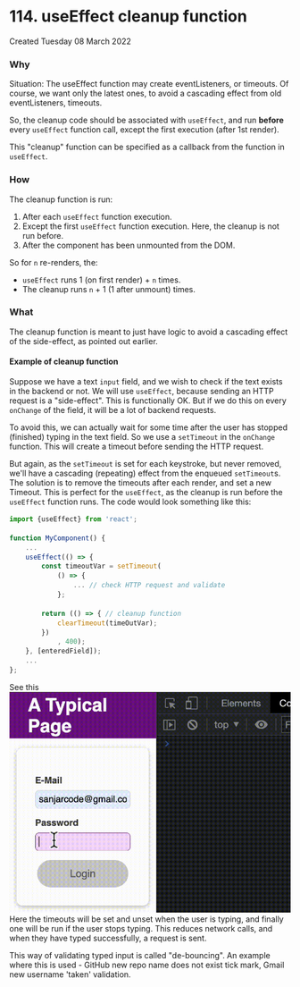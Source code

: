 # 114. useEffect cleanup function
Created Tuesday 08 March 2022

### Why
Situation: The useEffect function may create eventListeners, or timeouts. Of course, we want only the latest ones, to avoid a cascading effect from old eventListeners, timeouts.

So, the cleanup code should be associated with `useEffect`, and run **before** every `useEffect` function call, except the first execution (after 1st render).

This "cleanup" function can be specified as a callback from the function in `useEffect`.

### How
The cleanup function is run:
1. After each `useEffect` function execution.
2. Except the first `useEffect` function execution. Here, the cleanup is not run before.
3. After the component has been unmounted from the DOM.

So for `n` re-renders, the:
- `useEffect` runs 1 (on first render) + `n` times.
- The cleanup runs `n` + 1 (1 after unmount) times.

### What
The cleanup function is meant to just have logic to avoid a cascading effect of the side-effect, as pointed out earlier.

#### Example of cleanup function
Suppose we have a text `input` field, and we wish to check if the text exists in the backend or not. We will use `useEffect`, because sending an HTTP request is a "side-effect". This is functionally OK. But if we do this on every `onChange` of the field, it will be a lot of backend requests.

To avoid this, we can actually wait for some time after the user has stopped (finished) typing in the text field. So we use a `setTimeout` in the `onChange` function. This will create a timeout before sending the HTTP request.

But again, as the `setTimeout` is set for each keystroke, but never removed, we'll have a cascading (repeating) effect from the enqueued `setTimeout`s. The solution is to remove the timeouts after each render, and set a new Timeout. This is perfect for the `useEffect`, as the cleanup is run before the `useEffect` function runs. The code would look something like this:
```jsx
import {useEffect} from 'react';

function MyComponent() {
	...
	useEffect(() => {
		const timeoutVar = setTimeout(
			() => {
				... // check HTTP request and validate
			};

		return (() => { // cleanup function
			clearTimeout(timeOutVar);
		})
			, 400);
	}, [enteredField]);
	...
};
```
See this
![](assets/3_1_useEffect_cleanup_function-image-1.gif)
Here the timeouts will be set and unset when the user is typing, and finally one will be run if the user stops typing. This reduces network calls, and when they have typed successfully, a request is sent.

This way of validating typed input is called "de-bouncing". An example where this is used - GitHub new repo name does not exist tick mark, Gmail new username 'taken' validation.
